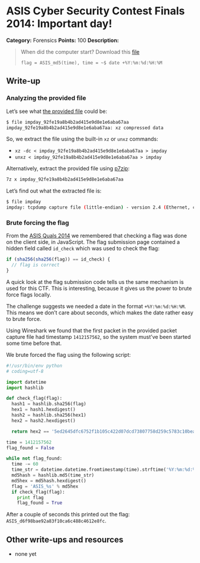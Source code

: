 # ASIS Cyber Security Contest Finals 2014: Important day!

**Category:** Forensics
**Points:** 100
**Description:**

> When did the computer start? Download this [file](impday_92fe19a8b4b2ad415e9d8e1e6aba67aa)
>
> `flag = ASIS_md5(time), time = ~$ date +%Y:%m:%d:%H:%M`

## Write-up

### Analyzing the provided file

Let’s see what [the provided file](impday_92fe19a8b4b2ad415e9d8e1e6aba67aa) could be:

```bash
$ file impday_92fe19a8b4b2ad415e9d8e1e6aba67aa
impday_92fe19a8b4b2ad415e9d8e1e6aba67aa: xz compressed data
```

So, we extract the file using the built-in `xz` or `unxz` commands:

* `xz -dc < impday_92fe19a8b4b2ad415e9d8e1e6aba67aa > impday`
* `unxz < impday_92fe19a8b4b2ad415e9d8e1e6aba67aa > impday`

Alternatively, extract the provided file using [p7zip](http://p7zip.sourceforge.net/):

```bash
7z x impday_92fe19a8b4b2ad415e9d8e1e6aba67aa
```

Let’s find out what the extracted file is:

```bash
$ file impday
impday: tcpdump capture file (little-endian) - version 2.4 (Ethernet, capture length 1514)
```

### Brute forcing the flag

From the [ASIS Quals 2014](https://github.com/ctfs/write-ups/tree/master/asis-ctf-quals-2014#readme) we remembered that checking a flag was done on the client side, in JavaScript. The flag submission page contained a hidden field called `id_check` which was used to check the flag:

```js
if (sha256(sha256(flag)) == id_check) {
  // flag is correct
}
```

A quick look at the flag submission code tells us the same mechanism is used for this CTF. This is interesting, because it gives us the power to brute force flags locally.

The challenge suggests we needed a date in the format `+%Y:%m:%d:%H:%M`. This means we don’t care about seconds, which makes the date rather easy to brute force.

Using Wireshark we found that the first packet in the provided packet capture file had timestamp `1412157562`, so the system must’ve been started some time before that.

We brute forced the flag using the following script:

```python
#!/usr/bin/env python
# coding=utf-8

import datetime
import hashlib

def check_flag(flag):
  hash1 = hashlib.sha256(flag)
  hex1 = hash1.hexdigest()
  hash2 = hashlib.sha256(hex1)
  hex2 = hash2.hexdigest()

  return hex2 == '5ed2645dfc6752f1b105c422d07dcd73807758d259c5783c10bea8b0426b77df'

time = 1412157562
flag_found = False

while not flag_found:
  time -= 60
  time_str = datetime.datetime.fromtimestamp(time).strftime('%Y:%m:%d:%H:%M')
  md5hash = hashlib.md5(time_str)
  md5hex = md5hash.hexdigest()
  flag = 'ASIS_%s' % md5hex
  if check_flag(flag):
    print flag
    flag_found = True
```

After a couple of seconds this printed out the flag: `ASIS_d6f98bae92a83f10ca6c488c4612e8fc`.

## Other write-ups and resources

* none yet
